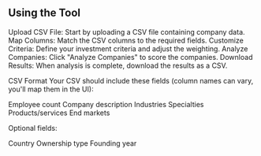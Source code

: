 ## Using the Tool

Upload CSV File: Start by uploading a CSV file containing company data.
Map Columns: Match the CSV columns to the required fields.
Customize Criteria: Define your investment criteria and adjust the weighting.
Analyze Companies: Click "Analyze Companies" to score the companies.
Download Results: When analysis is complete, download the results as a CSV.

CSV Format
Your CSV should include these fields (column names can vary, you'll map them in the UI):

Employee count
Company description
Industries
Specialties
Products/services
End markets

Optional fields:

Country
Ownership type
Founding year
